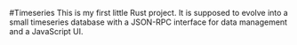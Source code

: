 #Timeseries
This is my first little Rust project. It is supposed to evolve into a small timeseries database with a JSON-RPC interface for data management and a JavaScript UI.
